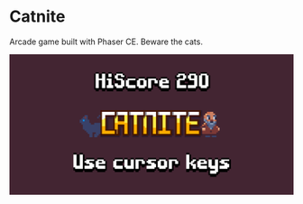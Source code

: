 # Catnite

Arcade game built with Phaser CE. Beware the cats.

<img src="CatniteScreenshot.png" alt="Screenshot of Catnite menu sceen">
